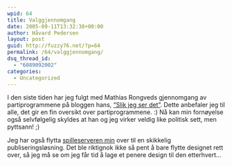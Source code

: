 ```yaml
---
wpid: 64
title: Valggjennomgang
date: 2005-09-11T13:32:38+00:00
author: Håvard Pedersen
layout: post
guid: http://fuzzy76.net/?p=64
permalink: /64/valggjennomgang/
dsq_thread_id:
  - "6089092002"
categories:
  - Uncategorized
---
```

I den siste tiden har jeg fulgt med Mathias Rongveds gjennomgang av partiprogrammene på bloggen hans, <a href="http://www.rongved.com/" target="_blank" rel="noopener">&#8220;Slik jeg ser det&#8221;</a>. Dette anbefaler jeg til alle, det gir en fin oversikt over partiprogrammene. :) Nå kan min fornøyelse også selvfølgelig skyldes at han og jeg virker veldig like politisk sett, men pyttsann! ;)

Jeg har også flytta <a href="http://play.fuzzy76.net/" target="_blank" rel="noopener">spilleserveren min</a> over til en skikkelig publiseringsløsning. Det ble riktignok ikke så pent å bare flytte designet rett over, så jeg må se om jeg får tid å lage et penere design til den etterhvert&#8230;
